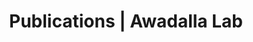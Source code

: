 ---
title: Publications | Awadalla Lab
permalink: /publications/
published: false
isPublic_b: true

publicationType_txt: journal
title_txt: "Depression and risk of type 2 diabetes: the potential role of metabolic factors."
pmid_ti: 26903269
publishDate_tdt: "2016-12-01T07:23:33.000Z"
journalTitle_txt: "Molecular psychiatry"
volume_ti: 21
issue_ti: 12
doi_txt: "10.1038/mp.2016.7"
authors_list: 
  - author_txt: "Schmitz N"
  - author_txt: "Deschênes SS"
  - author_txt: "Burns RJ"
  - author_txt: "Smith KJ"
  - author_txt: "Lesage A"
  - author_txt: "Strychar I"
  - author_txt: "Rabasa-Lhoret R"
  - author_txt: "Freitas C"
  - author_txt: "Graham E"
  - author_txt: "Awadalla P"
  - author_txt: "Wang JL"
---